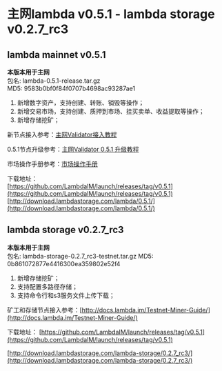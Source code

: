# 主网lambda v0.5.1 - lambda storage v0.2.7_rc3

## lambda mainnet v0.5.1

**本版本用于主网**  
包名: lambda-0.5.1-release.tar.gz   
MD5: 9583b0bf0f84f0707b4698ac93287ae1  

1. 新增数字资产，支持创建、转账、销毁等操作；
2. 新增交易市场，支持创建、质押到市场、挂买卖单、收益提取等操作；
3. 新增存储挖矿；

新节点接入参考：[主网Validator接入教程](http://docs.lambda.im/Mainnet-Validator-Guide/)   

0.5.1节点升级参考：[主网Validator 0.5.1 升级教程](http://docs.lambda.im/Mainnet-Validator-Upgrade-Guide/)

市场操作手册参考：[市场操作手册](http://docs.lambda.im/Market-Delegate-Operation-Guide/)

下载地址：  
[https://github.com/LambdaIM/launch/releases/tag/v0.5.1](https://github.com/LambdaIM/launch/releases/tag/v0.5.1)  
[http://download.lambdastorage.com/lambda/0.5.1/](http://download.lambdastorage.com/lambda/0.5.1/)

## lambda storage v0.2.7_rc3

**本版本用于主网**  
包名: lambda-storage-0.2.7_rc3-testnet.tar.gz
MD5: 0b861072877e4416300ea359802e52f4

1. 新增存储挖矿；
2. 支持配置多路径存储；
3. 支持命令行和s3服务文件上传下载；

矿工和存储节点接入参考：[http://docs.lambda.im/Testnet-Miner-Guide/](http://docs.lambda.im/Testnet-Miner-Guide/) 

下载地址： 
[https://github.com/LambdaIM/launch/releases/tag/v0.5.1](https://github.com/LambdaIM/launch/releases/tag/v0.5.1)

[http://download.lambdastorage.com/lambda-storage/0.2.7_rc3/](http://download.lambdastorage.com/lambda-storage/0.2.7_rc3/)